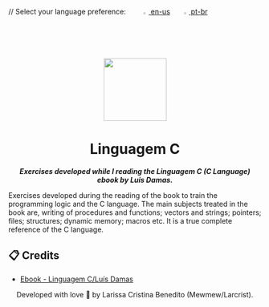 <p align="left">
 <p> // Select your language preference: </b> &nbsp;&nbsp;&nbsp; &nbsp;&nbsp;&nbsp; <a href="https://github.com/mewmewdevart/LinguagemC/blob/main/README.md"><img src="https://user-images.githubusercontent.com/50052600/123194844-873f3880-d47d-11eb-99f7-123c6aef36d9.png" alt="English Language Button" width="2%"/> en-us<a> &#160; &#160;&#160;&#160; 
<a href="https://github.com/mewmewdevart/LinguagemC/blob/main/README_ptBR.md"><img src="https://user-images.githubusercontent.com/50052600/123194951-b48be680-d47d-11eb-9a7b-43cf049b5c0e.png" alt="Portuguese-Brazilian Language Button" width="2%"/> pt-br </a>
</p> 


<p align="center">
  <img src="https://user-images.githubusercontent.com/50052600/202876736-e2f5d36d-a243-4a4b-9903-6029dcf8c0c9.png" width="125" />
</p>

<h1 align="center">
Linguagem C
</h1>

<p align="center">
	<b><i>Exercises developed while I reading the Linguagem C (C Language) ebook by Luis Damas.</i></b><br>
</p>

Exercises developed during the reading of the book to train the programming logic and the C language. The main subjects treated in the book are, writing of procedures and functions; vectors and strings; pointers; files; structures; dynamic memory; macros etc. It is a true complete reference of the C language.


## 📋 Credits

* [Ebook - Linguagem C/Luís Damas ](https://www.amazon.com.br/Linguagem-C-Lu%C3%ADs-Damas-ebook/dp/B073DR7NVY/ref=sr_1_1?qid=1668902924&refinements=p_27%3ALu%C3%ADs+Damas&s=books&sr=1-1&ufe=app_do%3Aamzn1.fos.6121c6c4-c969-43ae-92f7-cc248fc6181d)

<p align="center"> Developed with love 💜 by Larissa Cristina Benedito (Mewmew/Larcrist). </p>
